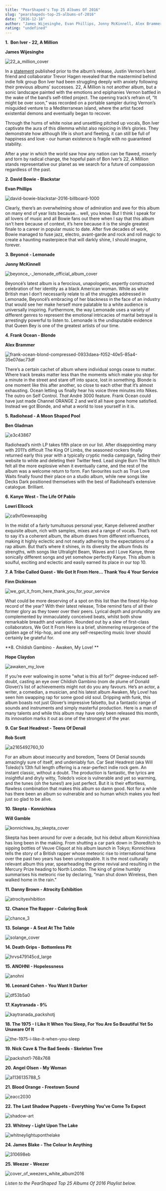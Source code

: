 ```yaml
---
title: "PearShaped's Top 25 Albums Of 2016"
slug: "pearshapeds-top-25-albums-of-2016"
date: "2016-12-18"
author: "James Wijesinghe, Evan Phillips, Jonny McKinnell, Alex Brammer, Ben Gladman, Lowri Ellcock, Finn Dickinson, Hope Claydon, Rob Scott, Will Gamble"
rating: "undefined"
---
```


**1\.  Bon Iver - 22, A Million**

**James Wijesinghe**

![22_a_million_cover](http://pearshapedexeter.com/wp-content/uploads/2016/12/22_A_Million_cover-300x300.jpg)

In a [statement](http://boniver.org/bio) published prior to the album’s release, Justin Vernon’s best friend and collaborator Trevor Hagen revealed that the mastermind behind indie folk group Bon Iver had been struggling deeply with anxiety following their previous albums’ successes. 22, A Million is not another album, but a sonic landscape painted with the emotions and epiphanies Vernon battled in the wake of the band’s self-titled project. The opening track’s refrain of, “It might be over soon,” was recorded on a portable sampler during Vernon’s misguided venture to a Mediterranean island, where the artist faced existential demons and eventually began to recover.

Through the hums of white noise and unsettling pitched up vocals, Bon Iver captivate the aura of this dilemma whilst also rejoicing in life’s glories. They demonstrate how although life is short and fleeting, it can still be full of happiness and love - our human existence is fragile with no guaranteed stability.

After a year in which the world saw how any nation can be flawed, miserly and torn by radical change, the hopeful pain of Bon Iver’s 22, A Million stands representative our planet as we search for a future of compassion regardless of the past.

**2\. David Bowie - Blackstar**

**Evan Phillips**

![david-bowie-blackstar-2016-billboard-1000](http://pearshapedexeter.com/wp-content/uploads/2016/12/david-bowie-blackstar-2016-billboard-1000-300x300.jpg)

Clearly, there’s an overwhelming show of admiration and awe for this album on many end of year lists because… well, you know. But I think I speak for all lovers of music and all Bowie fans out there when I say that this album isn’t here because of context, it’s here because it is the single greatest finale to a career in popular music to date. After five decades of work, Bowie managed to fuse jazz, electro, avant-garde and rock and roll magic to create a haunting masterpiece that will darkly shine, I should imagine, forever.

**3\. Beyoncé - Lemonade**

**Jonny McKinnell**

![beyonce_-_lemonade_official_album_cover](http://pearshapedexeter.com/wp-content/uploads/2016/12/Beyonce_-_Lemonade_Official_Album_Cover.png)

Beyoncé’s latest album is a ferocious, unapologetic, expertly constructed celebration of her identity as a black American woman. While as white British man I don’t necessarily relate to all the struggles addressed in Lemonade, Beyoncé’s embracing of her blackness in the face of an industry that would see her make herself more palatable to a white audience is universally inspiring. Furthermore, the way Lemonade uses a variety of different genres to represent the emotional intricacies of marital betrayal is arrestingly powerful to listen to. Lemonade is the undisputable evidence that Queen Bey is one of the greatest artists of our time.

**4\. Frank Ocean - Blonde**

**Alex Brammer**

![frank-ocean-blond-compressed-0933daea-f052-40e5-85a4-35e07dac73df](http://pearshapedexeter.com/wp-content/uploads/2016/12/frank-ocean-blond-compressed-0933daea-f052-40e5-85a4-35e07dac73df-300x300.jpg)

There’s a certain cachet of album where individual songs cease to matter. Where track breaks matter less than the moments which make you stop for a minute in the street and stare off into space, lost in something. Blonde is one moment like this after another, so close to each other that it’s almost exhausting. Ocean letting us finally hear his voice three minutes into Nikes. The outro on Self Control. _That_ André 3000 feature. Frank Ocean could have just made Channel ORANGE 2 and we’d all have gone home satisfied. Instead we got Blonde, and what a world to lose yourself in it is.

**5\. Radiohead - A Moon Shaped Pool**

**Ben Gladman**

![e3c43867](http://pearshapedexeter.com/wp-content/uploads/2016/12/e3c43867-300x300.jpg)

Radiohead’s ninth LP takes fifth place on our list. After disappointing many with 2011’s difficult The King Of Limbs, the seasoned rockers finally returned early this year with a typically cryptic media campaign, fading their website to white and deleting their Twitter feed. Lead single Burn The Witch felt all the more explosive when it eventually came, and the rest of the album was a welcome return to form. Fan favourites such as True Love Waits finally found their place on a studio album, while new songs like Decks Dark positioned themselves with the best of Radiohead’s extensive catalogue. Brilliant.

**6\. Kanye West - The Life Of Pablo**

**Lowri Ellcock**

![ca9xf0eweaapibg](http://pearshapedexeter.com/wp-content/uploads/2016/12/Ca9XF0EWEAApIbG-300x300.jpg)

In the midst of a fairly tumultuous personal year, Kanye delivered another exquisite album, rich with samples, mixes and a range of vocals. That’s not to say it’s a coherent album, the album draws from different influences, making it highly eclectic and not neatly adhering to the expectations of a rap album. But that’s where it shines, in its diversity the album finds its strengths, with songs like Ultralight Beam, Waves and I Love Kanye, three sonically different songs and yet somehow perfectly Kanye. This album is soulful, exciting and eclectic and easily earned its place in our top 10. 

**7\. A Tribe Called Quest - We Got It From Here... Thank You 4 Your Service**

**Finn Dickinson**

![we_got_it_from_here_thank_you_for_your_service](http://pearshapedexeter.com/wp-content/uploads/2016/12/We_Got_It_From_Here_Thank_You_For_Your_Service.png)

What could be more deserving of a spot on this list than the finest Hip-hop record of the year? With their latest release, Tribe remind fans of all their former glory as they tower over their peers. Lyrical depth and profundity are complemented by immaculately conceived beats, whilst both show remarkable breadth and variation. Rounded out by a slew of first-class collaborators, We Got It From Here is a brief, shimmering resurgence of the golden age of Hip-hop, and one any self-respecting music lover should certainly be grateful for.

**8\. Childish Gambino - Awaken, My Love! **

**Hope Claydon**

![awaken_my_love](http://pearshapedexeter.com/wp-content/uploads/2016/12/Awaken_My_Love-300x300.jpg)

If you’re ever wallowing in some "what is this all for?" degree-induced self-doubt, casting an eye over Childish Gambino (nom de plume of Donald Glover)’s list of achievements might not do you any favours. He’s an actor, a writer, a comedian, a musician, and his latest album Awaken, My Love! has seen him swapping rap for some good old soul. Dripping with funk, this album boasts not just Glover’s impressive falsetto, but a fantastic range of sounds and instruments and simply masterful production. Here is a man of many talents and while this album may have only been released this month, its innovation marks it out as one of the strongest of the year.

**9\. Car Seat Headrest - Teens Of Denail**

**Rob Scott**

![a2165492760_10](http://pearshapedexeter.com/wp-content/uploads/2016/12/a2165492760_10-300x300.jpg)

For an album about insecurity and boredom, Teens Of Denial sounds amazingly sure of itself, and undeniably fun. Car Seat Headrest (aka Will Toledo)’s 13th full length offering is a near-perfect indie rock gem. An instant classic, without a doubt. The production is fantastic, the lyrics are insightful and dryly witty, Toledo’s voice is vulnerable and yet so warming, and the tunes (oh the tunes!) are just perfect. But it is their effortless, flawless combination that makes this album so damn good. Not for a while has there been an album so vulnerable and so human which makes you feel just so glad to be alive.

**10\. Skepta - Konnichiwa**

**Will Gamble**

![konnichiwa_by_skepta_cover](http://pearshapedexeter.com/wp-content/uploads/2016/12/Konnichiwa_by_Skepta_cover-300x300.jpg)

Skepta has been around for over a decade, but his debut album Konnichiwa has long been in the making. From shutting a car park down in Shoreditch to sipping bottles of Veuve Cliquot at his album launch in Tokyo; Konnichiwa tells the story of a British rapper whose meteoric rise to international fame over the past two years has been unstoppable. It is the most culturally relevant album this year, spearheading the grime revival and resulting in the Mercury Prize heading to North London. The king of grime humbly summarises his meteoric rise by declaring, “man shut down Wireless, then walked home in the rain."

**11\. Danny Brown - Atrocity Exhibition**

![atrocityexhibition](http://pearshapedexeter.com/wp-content/uploads/2016/12/AtrocityExhibition-300x300.jpg)

**12\. Chance The Rapper - Coloring Book**

![chance_3](http://pearshapedexeter.com/wp-content/uploads/2016/12/Chance_3-300x300.jpg)

**13\. Solange - A Seat At The Table**

![solange_cover](http://pearshapedexeter.com/wp-content/uploads/2016/12/Solange_Cover-300x300.jpg)

**14\. Death Grips - Bottomless Pit**

![hrvs479145cd_large](http://pearshapedexeter.com/wp-content/uploads/2016/12/HRVS479145CD_large-300x300.jpg)

**15\. ANOHNI - Hopelessness**

![anohni](http://pearshapedexeter.com/wp-content/uploads/2016/12/anohni-300x300.jpg)

**16\. Leonard Cohen - You Want It Darker**

![df53b5a0](http://pearshapedexeter.com/wp-content/uploads/2016/12/df53b5a0-1-300x300.jpg)

**17\. Kaytranada - 9%**

![kaytranada_packshotj](http://pearshapedexeter.com/wp-content/uploads/2016/12/Kaytranada_PackshotJ-300x300.jpg)

**18\. The 1975 - I Like It When You Sleep, For You Are So Beautiful Yet So Unaware Of It**

![the-1975-i-like-it-when-you-sleep](http://pearshapedexeter.com/wp-content/uploads/2016/12/The-1975-I-like-it-when-you-sleep-300x300.jpg)

**19\. Nick Cave & The Bad Seeds - Skeleton Tree**

![packshot1-768x768](http://pearshapedexeter.com/wp-content/uploads/2016/12/Packshot1-768x768-300x300.jpeg)

**20\. Angel Olsen - My Woman**

![a1136135788_5](http://pearshapedexeter.com/wp-content/uploads/2016/12/a1136135788_5-300x300.jpg)

**21\. Blood Orange - Freetown Sound**

![eacc2030](http://pearshapedexeter.com/wp-content/uploads/2016/12/eacc2030-300x300.jpg)

**22\. The Last Shadow Puppets - Everything You've Come To Expect**

![shadow-art](http://pearshapedexeter.com/wp-content/uploads/2016/12/shadow-art-300x300.jpg)

**23\. Whitney - Light Upon The Lake**

![whitneylightuponthelake](http://pearshapedexeter.com/wp-content/uploads/2016/12/whitneylightuponthelake-1-300x300.jpg)

**24\. James Blake - The Colour In Anything**

![310698eb](http://pearshapedexeter.com/wp-content/uploads/2016/12/310698eb-300x300.jpg)

**25\. Weezer - Weezer**

![cover_of_weezers_white_album2016](http://pearshapedexeter.com/wp-content/uploads/2016/12/Cover_of_Weezers_White_Album2016.jpg)

_Listen to the PearShaped Top 25 Albums Of 2016 Playlist below._
